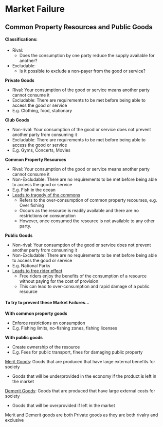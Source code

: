 # Market Failure
## **Common Property Resources and Public Goods**

#### **Classifications:**
-   Rival:
	-   Does the consumption by one party reduce the supply available for another?
-   Excludable:
	-   Is it possible to exclude a non-payer from the good or service?

**Private Goods**
-   Rival: Your consumption of the good or service means another party cannot consume it
-   Excludable: There are requirements to be met before being able to access the good or service
-   E.g. Clothing, food, stationary

**Club Goods**
-   Non-rival: Your consumption of the good or service does not prevent another party from consuming it
-   Excludable: There are requirements to be met before being able to access the good or service
-   E.g. Gyms, Concerts, Movies

**Common Property Resources**
-   Rival: Your consumption of the good or service means another party cannot consume it
-   Non-Excludable: There are no requirements to be met before being able to access the good or service
-   E.g. Fish in the ocean
-   <u>Leads to tragedy of the commons</u>
	-   Refers to the over-consumption of common property recourses, e.g. Over fishing
	-   Occurs as the resource is readily available and there are no restrictions on consumption
	-   However, once consumed the resource is not available to any other party.

**Public Goods**
-   Non-rival: Your consumption of the good or service does not prevent another party from consuming it
-   Non-Excludable: There are no requirements to be met before being able to access the good or service
-   E.g. National Parks
-   <u>Leads to free rider effect</u>
	-   Free riders enjoy the benefits of the consumption of a resource without paying for the cost of provision
	-   This can lead to over-consumption and rapid damage of a public resource


#### To try to prevent these Market Failures...

**With common property goods**
-   Enforce restrictions on consumption
-   E.g. Fishing limits, no-fishing zones, fishing licenses

**With public goods**
-   Create ownership of the resource
-   E.g. Fees for public transport, fines for damaging public property


<u>Merit Goods</u>: Goods that are produced that have large external benefits for society
-   Goods that will be underprovided in the economy if the product is left in the market

<u>Demerit Goods</u>: Goods that are produced that have large external costs for society
-   Goods that will be overprovided if left in the market

Merit and Demerit goods are both Private goods as they are both rivalry and exclusive